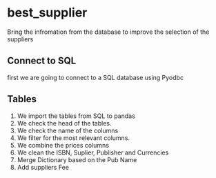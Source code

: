 # best_supplier
Bring the infromation from the database to improve the selection of the suppliers
## Connect to SQL
first we are going to connect to a SQL database using Pyodbc
## Tables
1. We import the tables from SQL to pandas
2. We check the head of the tables.
3. We check the name of the columns
4. We filter for the most relevant columns.
5. We combine the prices columns
6. We clean the  ISBN, Suplier, Publisher and Currencies
7. Merge Dictionary based on the Pub Name
8. Add suppliers Fee
